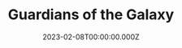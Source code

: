 ---
title: "Guardians of the Galaxy"
year: 2014
date: 2023-02-08T00:00:00.000Z
permalink: /almanac/movies/2023-02-08-guardians-of-the-galaxy/index.html
link: https://boxd.it/3PCXrp
rating: 3
---